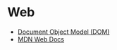 # Web
- [Document Object Model (DOM)](https://en.wikipedia.org/wiki/Document_Object_Model)
- [MDN Web Docs](https://developer.mozilla.org/ko/)
